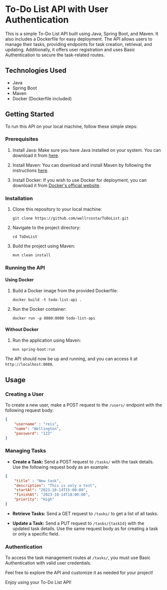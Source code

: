 # To-Do List API with User Authentication

This is a simple To-Do List API built using Java, Spring Boot, and Maven. It also includes a Dockerfile for easy deployment. The API allows users to manage their tasks, providing endpoints for task creation, retrieval, and updating. Additionally, it offers user registration and uses Basic Authentication to secure the task-related routes.

## Technologies Used

- Java
- Spring Boot
- Maven
- Docker (Dockerfile included)

## Getting Started

To run this API on your local machine, follow these simple steps:

### Prerequisites

1. Install Java: Make sure you have Java installed on your system. You can download it from [here](https://www.java.com/en/download/).

2. Install Maven: You can download and install Maven by following the instructions [here](https://maven.apache.org/download.cgi).

3. Install Docker: If you wish to use Docker for deployment, you can download it from [Docker's official website](https://www.docker.com/products/docker-desktop).

### Installation

1. Clone this repository to your local machine:

   ```shell
   git clone https://github.com/wellrcosta/ToDoList.git
   ```

2. Navigate to the project directory:

   ```shell
   cd ToDoList
   ```

3. Build the project using Maven:

   ```shell
   mvn clean install
   ```

### Running the API

#### Using Docker

1. Build a Docker image from the provided Dockerfile:

   ```shell
   docker build -t todo-list-api .
   ```

2. Run the Docker container:

   ```shell
   docker run -p 8080:8080 todo-list-api
   ```

#### Without Docker

1. Run the application using Maven:

   ```shell
   mvn spring-boot:run
   ```

The API should now be up and running, and you can access it at `http://localhost:8080`.

## Usage

### Creating a User

To create a new user, make a POST request to the `/users/` endpoint with the following request body:

```json
{
	"username" : "reis",
	"name": "Wellington",
	"password": "123"
}
```

### Managing Tasks

- **Create a Task:** Send a POST request to `/tasks/` with the task details. Use the following request body as an example:

```json
{
	"title" : "New task",
	"description": "This is only a test",
	"startAt": "2023-10-14T15:00:00",
	"finishAt": "2023-10-14T18:00:00",
	"priority": "High"
}
```

- **Retrieve Tasks:** Send a GET request to `/tasks/` to get a list of all tasks.

- **Update a Task:** Send a PUT request to `/tasks/{taskId}` with the updated task details. Use the same request body as for creating a task or only a specific field.

### Authentication

To access the task management routes at `/tasks/`, you must use Basic Authentication with valid user credentials.

Feel free to explore the API and customize it as needed for your project!

Enjoy using your To-Do List API!